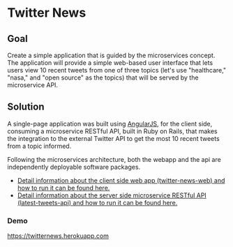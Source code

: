 # Twitter News
## Goal
Create a simple application that is guided by the microservices concept. The application will provide a simple web-based user interface that lets users view 10 recent tweets from one of three topics (let's use "healthcare," "nasa," and "open source" as the topics) that will be served by the microservice API.

## Solution
A single-page application was built using [AngularJS](https://angularjs.org/), for the client side, consuming a microservice RESTful API, built in Ruby on Rails, that makes the integration to the external Twitter API to get the most 10 recent tweets from a topic informed.

Following the microservices architecture, both the webapp and the api are independently deployable software packages.

* [Detail information about the client side web app (twitter-news-web) and how to run it can be found here.](/twitter-news-web)
* [Detail information about the server side microservice RESTful API (latest-tweets-api) and how to run it can be found here.](/latest-tweets-api)


### Demo
https://twitternews.herokuapp.com
